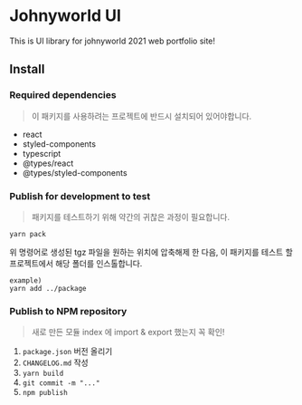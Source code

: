 # Johnyworld UI

This is UI library for johnyworld 2021 web portfolio site!

## Install

### Required dependencies

> 이 패키지를 사용하려는 프로젝트에 반드시 설치되어 있어야합니다.

- react
- styled-components
- typescript
- @types/react
- @types/styled-components

### Publish for development to test

> 패키지를 테스트하기 위해 약간의 귀찮은 과정이 필요합니다.

```
yarn pack
```

위 명령어로 생성된 tgz 파일을 원하는 위치에 압축해제 한 다음,
이 패키지를 테스트 할 프로젝트에서 해당 폴더를 인스톨합니다.

```
example)
yarn add ../package
```

### Publish to NPM repository

> 새로 만든 모듈 index 에 import & export 했는지 꼭 확인!

1. `package.json` 버전 올리기
2. `CHANGELOG.md` 작성
3. `yarn build`
4. `git commit -m "..."`
5. `npm publish`
